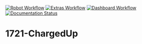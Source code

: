 [![Robot Workflow](https://github.com/FRC-1721/1721-ChargedUp/actions/workflows/build-workflow.yml/badge.svg)](https://github.com/FRC-1721/1721-ChargedUp/actions/workflows/build-workflow.yml)
[![Extras Workflow](https://github.com/FRC-1721/1721-ChargedUp/actions/workflows/extras-workflow.yml/badge.svg)](https://github.com/FRC-1721/1721-ChargedUp/actions/workflows/extras-workflow.yml)
[![Dashboard Workflow](https://github.com/FRC-1721/1721-ChargedUp/actions/workflows/dashboard-workflow.yml/badge.svg)](https://github.com/FRC-1721/1721-ChargedUp/actions/workflows/dashboard-workflow.yml)
[![Documentation Status](https://readthedocs.org/projects/1721-chargedup/badge/?version=latest)](https://1721-chargedup.readthedocs.io/en/latest/?badge=latest)

# 1721-ChargedUp
